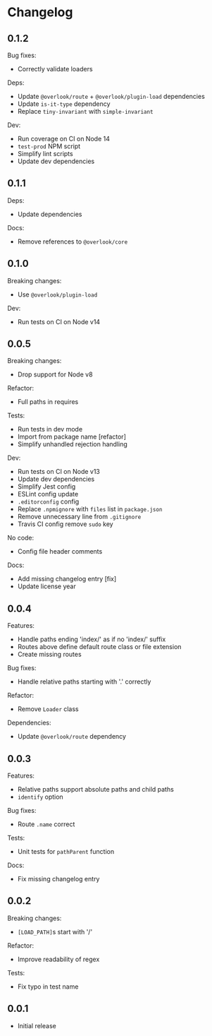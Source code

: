 # Changelog

## 0.1.2

Bug fixes:

* Correctly validate loaders

Deps:

* Update `@overlook/route` + `@overlook/plugin-load` dependencies
* Update `is-it-type` dependency
* Replace `tiny-invariant` with `simple-invariant`

Dev:

* Run coverage on CI on Node 14
* `test-prod` NPM script
* Simplify lint scripts
* Update dev dependencies

## 0.1.1

Deps:

* Update dependencies

Docs:

* Remove references to `@overlook/core`

## 0.1.0

Breaking changes:

* Use `@overlook/plugin-load`

Dev:

* Run tests on CI on Node v14

## 0.0.5

Breaking changes:

* Drop support for Node v8

Refactor:

* Full paths in requires

Tests:

* Run tests in dev mode
* Import from package name [refactor]
* Simplify unhandled rejection handling

Dev:

* Run tests on CI on Node v13
* Update dev dependencies
* Simplify Jest config
* ESLint config update
* `.editorconfig` config
* Replace `.npmignore` with `files` list in `package.json`
* Remove unnecessary line from `.gitignore`
* Travis CI config remove `sudo` key

No code:

* Config file header comments

Docs:

* Add missing changelog entry [fix]
* Update license year

## 0.0.4

Features:

* Handle paths ending 'index/' as if no 'index/' suffix
* Routes above define default route class or file extension
* Create missing routes

Bug fixes:

* Handle relative paths starting with '.' correctly

Refactor:

* Remove `Loader` class

Dependencies:

* Update `@overlook/route` dependency

## 0.0.3

Features:

* Relative paths support absolute paths and child paths
* `identify` option

Bug fixes:

* Route `.name` correct

Tests:

* Unit tests for `pathParent` function

Docs:

* Fix missing changelog entry

## 0.0.2

Breaking changes:

* `[LOAD_PATH]`s start with '/'

Refactor:

* Improve readability of regex

Tests:

* Fix typo in test name

## 0.0.1

* Initial release

